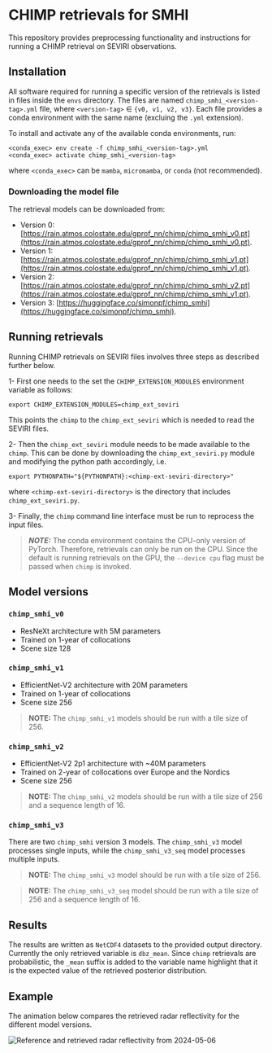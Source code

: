 # CHIMP retrievals for SMHI

This repository provides preprocessing functionality and instructions for
running a CHIMP retrieval on SEVIRI observations.

## Installation

All software required for running a specific version of the retrievals is listed in files inside the `envs` directory. The files are named `chimp_smhi_<version-tag>.yml` file, where `<version-tag>` $\in$ `{v0, v1, v2, v3}`. Each file provides a conda environment with the same name (excluing the `.yml` extension).

To install and activate any of the available conda environments, run:

``` shellsession
<conda_exec> env create -f chimp_smhi_<version-tag>.yml
<conda_exec> activate chimp_smhi_<version-tag>
```
where `<conda_exec>` can be `mamba`, `micromamba`, or `conda` (not recommended).

### Downloading the model file

The retrieval models can be downloaded from:
 - Version 0: [https://rain.atmos.colostate.edu/gprof_nn/chimp/chimp_smhi_v0.pt](https://rain.atmos.colostate.edu/gprof_nn/chimp/chimp_smhi_v0.pt).
 - Version 1: [https://rain.atmos.colostate.edu/gprof_nn/chimp/chimp_smhi_v1.pt](https://rain.atmos.colostate.edu/gprof_nn/chimp/chimp_smhi_v1.pt).
 - Version 2: [https://rain.atmos.colostate.edu/gprof_nn/chimp/chimp_smhi_v2.pt](https://rain.atmos.colostate.edu/gprof_nn/chimp/chimp_smhi_v1.pt).
 - Version 3: [https://huggingface.co/simonpf/chimp_smhi](https://huggingface.co/simonpf/chimp_smhi).

## Running retrievals

Running CHIMP retrievals on SEVIRI files involves three steps as described further below.


1- First one needs to the set the `CHIMP_EXTENSION_MODULES` environment variable as follows:
```
export CHIMP_EXTENSION_MODULES=chimp_ext_seviri
```
This points the `chimp` to the `chimp_ext_seviri` which is needed to read the SEVIRI files.

2- Then the `chimp_ext_seviri` module needs to be made available to the `chimp`. This can be done by downloading the `chimp_ext_seviri.py` module and modifying the python path accordingly, i.e.
```
export PYTHONPATH="${PYTHONPATH}:<chimp-ext-seviri-directory>"
```
where `<chimp-ext-seviri-directory>` is the directory that includes `chimp_ext_seviri.py`.

3- Finally, the `chimp` command line interface must be run to reprocess the input files.

> ***NOTE:*** The conda environment contains the CPU-only version of PyTorch. Therefore, retrievals can only be run on the CPU. Since the default is running retrievals on the GPU, the ``--device cpu`` flag must be passed when ``chimp`` is invoked.


## Model versions

### ``chimp_smhi_v0``

- ResNeXt architecture with 5M parameters
- Trained on 1-year of collocations
- Scene size 128


### ``chimp_smhi_v1``

- EfficientNet-V2 architecture with 20M parameters
- Trained on 1-year of collocations
- Scene size 256

> **NOTE:** The ``chimp_smhi_v1``  models should be run with a tile size of 256.

### ``chimp_smhi_v2``

- EfficientNet-V2 2p1 architecture with ~40M parameters
- Trained on 2-year of collocations over Europe and the Nordics
- Scene size 256

> **NOTE:** The ``chimp_smhi_v2``  models should be run with a tile size of 256 and
a sequence length of 16.

### ``chimp_smhi_v3``

There are two ``chimp_smhi`` version 3 models. The ``chimp_smhi_v3`` model processes single inputs, while the ``chimp_smhi_v3_seq`` model processes multiple inputs.

> **NOTE:** The ``chimp_smhi_v3``  model should be run with a tile size of 256.

> **NOTE:** The ``chimp_smhi_v3_seq``  model should be run with a tile size of 256 and a sequence length of 16.

## Results

The results are written as `NetCDF4` datasets to the provided output directory.
Currently the only retrieved variable is ``dbz_mean``. Since ``chimp``
retrievals are probabilistic, the ``_mean`` suffix is added to the variable name
highlight that it is the expected value of the retrieved posterior distribution.

## Example

The animation below compares the retrieved radar reflectivity for the different model versions.

![Reference and retrieved radar reflectivity from 2024-05-06](figs/chimp_smhi.gif)
